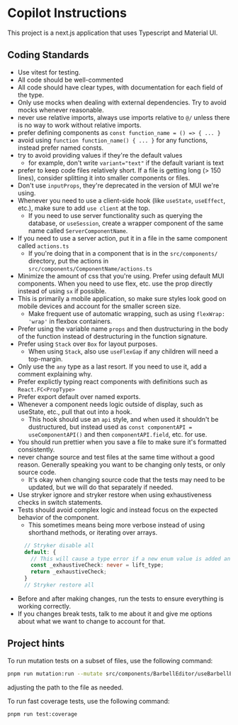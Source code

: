 # Copilot Instructions

This project is a next.js application that uses Typescript and Material UI.

## Coding Standards

- Use vitest for testing.
- All code should be well-commented
- All code should have clear types, with documentation for each field of the type.
- Only use mocks when dealing with external dependencies. Try to avoid mocks whenever reasonable.
- never use relative imports, always use imports relative to `@/` unless there is no way to work without relative imports.
- prefer defining components as `const function_name = () => { ... }`
- avoid using `function function_name() { ... }` for any functions, instead prefer named consts.
- try to avoid providing values if they're the default values
  - for example, don't write `variant="text"` if the default variant is text
- prefer to keep code files relatively short. If a file is getting long (> 150 lines), consider splitting it into smaller components or files.
- Don't use `inputProps`, they're deprecated in the version of MUI we're using.
- Whenever you need to use a client-side hook (like `useState`, `useEffect`, etc.), make sure to add `use client` at the top.
  - If you need to use server functionality such as querying the database, or `useSession`, create a wrapper component of the same name called `ServerComponentName`.
- If you need to use a server action, put it in a file in the same component called `actions.ts`
  - If you're doing that in a component that is in the `src/components/` directory, put the actions in `src/components/ComponentName/actions.ts`
- Minimize the amount of css that you're using. Prefer using default MUI components. When you need to use flex, etc. use the prop directly instead of using `sx` if possible.
- This is primarily a mobile application, so make sure styles look good on mobile devices and account for the smaller screen size.
  - Make frequent use of automatic wrapping, such as using `flexWrap: 'wrap'` in flexbox containers.
- Prefer using the variable name `props` and then dustructuring in the body of the function instead of destructuring in the function signature.
- Prefer using `Stack` over `Box` for layout purposes.
  - When using `Stack`, also use `useFlexGap` if any children will need a top-margin.
- Only use the `any` type as a last resort. If you need to use it, add a comment explaining why.
- Prefer explictly typing react components with definitions such as `React.FC<PropType>`
- Prefer export default over named exports.
- Whenever a component needs logic outside of display, such as useState, etc., pull that out into a hook.
  - This hook should use an `api` style, and when used it shouldn't be dustructured, but instead used as `const componentAPI = useComponentAPI()` and then `componentAPI.field`, etc. for use.
- You should run prettier when you save a file to make sure it's formatted consistently.
- never change source and test files at the same time without a good reason. Generally speaking you want to be changing only tests, or only source code.
  - It's okay when changing source code that the tests may need to be updated, but we will do that separately if needed.
- Use stryker ignore and stryker restore when using exhaustiveness checks in switch statements.
- Tests should avoid complex logic and instead focus on the expected behavior of the component.
  - This sometimes means being more verbose instead of using shorthand methods, or iterating over arrays.
  ```Typescript
    // Stryker disable all
    default: {
      // This will cause a type error if a new enum value is added and not handled
      const _exhaustiveCheck: never = lift_type;
      return _exhaustiveCheck;
    }
    // Stryker restore all
  ```
- Before and after making changes, run the tests to ensure everything is working correctly.
- If you changes break tests, talk to me about it and give me options about what we want to change to account for that.

## Project hints

To run mutation tests on a subset of files, use the following command:

```bash
pnpm run mutation:run --mutate src/components/BarbellEditor/useBarbellEditor.ts
```

adjusting the path to the file as needed.

To run fast coverage tests, use the following command:

```bash
pnpm run test:coverage
```
